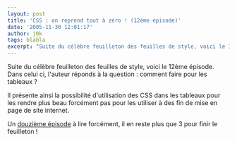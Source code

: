 ```yaml
---
layout: post
title: 'CSS : on reprend tout à zéro ! (12ème épisode)'
date: '2005-11-30 12:01:17'
author: j0k
tags: blabla
excerpt: "Suite du célèbre feuilleton des feuilles de style, voici le 12ème épisode.   Dans celui ci, l'auteur réponds à la question : comment faire pour les tableaux ?  \n  \nIl présente ainsi la possibilité d'utilisation des CSS dans les tableaux pour les rendre plus beau forcément pas pour les utiliser à des fin de mise en page de site internet.  \n  \n     …"
---
```


Suite du célèbre feuilleton des feuilles de style, voici le 12ème épisode.   Dans celui ci, l'auteur réponds à la question : comment faire pour les tableaux ?

Il présente ainsi la possibilité d'utilisation des CSS dans les tableaux pour les rendre plus beau forcément pas pour les utiliser à des fin de mise en page de site internet.

Un [douzième épisode](http://pompage.net/pompe/cssdezero-12/) à lire forcément, il en reste plus que 3 pour finir le feuilleton !
